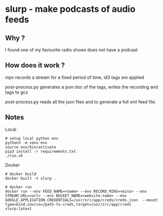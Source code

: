 # slurp - make podcasts of audio feeds

## Why ?
I found one of my favourite radio shows does not have a podcast

## How does it work ?

mpv records a stream for a fixed period of time, id3 tags are applied

post-process.py generates a json doc of the tags, writes the recording and tags to gcs

post-process.py reads all the json files and to generate a full xml feed file.

## Notes
Local

```
# setup local python env
python3 -m venv env
source env/bin/activate
pip3 install -r requirements.txt
./run.sh
```
Docker
```
# docker build
docker built -t slurp .

# docker run
docker run --env FEED_NAME=<name> --env RECORD_MINS=<mins> --env STREAM_URL=<url> --env BUCKET_NAME=<website-name> --env GOOGLE_APPLICATION_CREDENTIALS=/usr/src/app/creds/creds.json  --mount type=bind,source=/path-to-creds,target=/usr/src/app/creds  slurp:latest
```
